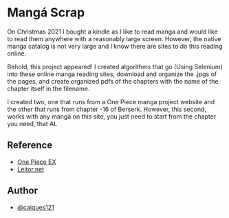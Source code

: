 
# Mangá Scrap

On Christmas 2021 I bought a kindle as I like to read manga and would like to read them anywhere with a reasonably large screen. However, the native manga catalog is not very large and I know there are sites to do this reading online.

Behold, this project appeared! I created algorithms that go (Using Selenium) into these online manga reading sites, download and organize the .jpgs of the pages, and create organized pdfs of the chapters with the name of the chapter itself in the filename.

I created two, one that runs from a One Piece manga project website and the other that runs from chapter -16 of Berserk. However, this second, works with any manga on this site, you just need to start from the chapter you need, that AL

## Reference

 - [One Piece EX](https://onepieceex.net)
 - [Leitor.net](https://leitor.net/)

## Author

- [@caiques121](https://github.com/caiques121)

